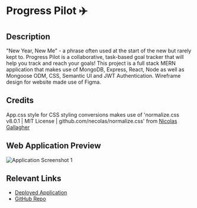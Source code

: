 # Progress Pilot ✈️

## Description
"New Year, New Me" - a phrase often used at the start of the new but rarely kept to. Progress Pilot is a collaborative, task-based goal tracker that will help you track and reach your goals! This project is a full stack MERN application that makes use of MongoDB, Express, React, Node as well as Mongoose ODM, CSS, Semantic UI and JWT Authentication. Wireframe design for website made use of Figma.

## Credits
App.css style for CSS styling conversions makes use of 'normalize.css v8.0.1 | MIT License | github.com/necolas/normalize.css' from [Nicolas Gallagher](https://github.com/necolas)

## Web Application Preview
![Application Screenshot 1](src/assets/images/portfolio-preview-1.png)

## Relevant Links
- [Deployed Application](https://progress-pilot.onrender.com/)
- [GitHub Repo](https://github.com/ajayshans/progress-pilot)